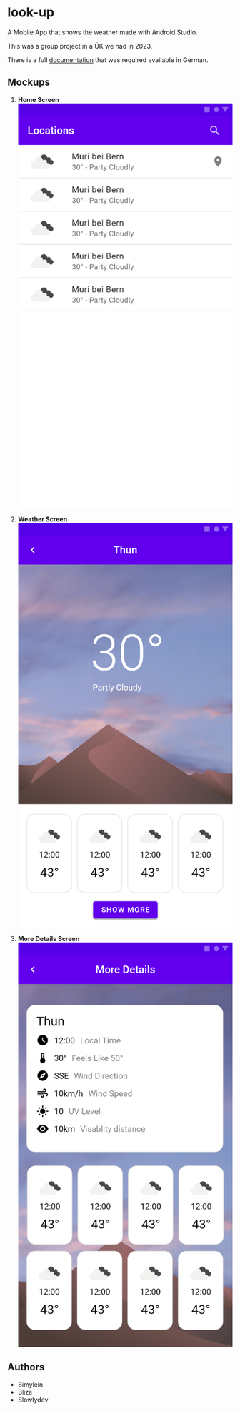 # look-up

A Mobile App that shows the weather made with Android Studio.

This was a group project in a ÜK we had in 2023.

There is a full [documentation](DOCUMENTATION.md) that was required available in German.

## Mockups

1. **Home Screen**
   ![Location-Screen](/assets/locations-screen.png)

2. **Weather Screen**
   ![Home-Screen](/assets/home-screen.png)

3. **More Details Screen**
   ![More-Details-Screen](/assets/more-details-screen.png)

## Authors

- Simylein
- Blize
- Slowlydev
